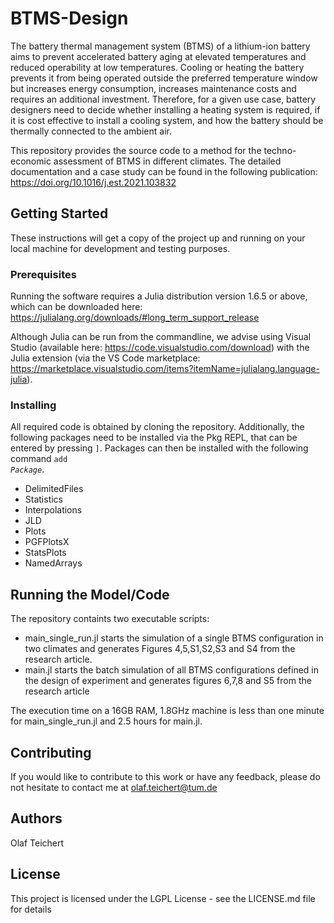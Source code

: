 # BTMS-Design

The battery thermal management system (BTMS) of a lithium-ion battery aims to prevent accelerated battery aging at elevated temperatures and reduced operability at low temperatures. Cooling or heating the battery prevents it from being operated outside the preferred temperature window but increases energy consumption, increases maintenance costs and requires an additional investment. Therefore, for a given use case, battery designers need to decide whether installing a heating system is required, if it is cost effective to install a cooling system, and how the battery should be thermally connected to the ambient air.

This repository provides the source code to a method for the techno-economic assessment of BTMS in different climates. The detailed documentation and a case study can be found in the following publication: https://doi.org/10.1016/j.est.2021.103832

## Getting Started
These instructions will get a copy of the project up and running on your local machine for development and testing purposes. 
 
### Prerequisites
Running the software requires a Julia distribution version 1.6.5 or above, which can be downloaded here: https://julialang.org/downloads/#long_term_support_release

Although Julia can be run from the commandline, we advise using Visual Studio (available here: https://code.visualstudio.com/download) with the Julia extension (via the VS Code marketplace: https://marketplace.visualstudio.com/items?itemName=julialang.language-julia). 
  
### Installing

All required code is obtained by cloning the repository. Additionally, the following packages need to be installed via the Pkg REPL, that can be entered by pressing <code>]</code>. Packages can then be installed with the following command <code>add <var>Package</var></code>.
  - DelimitedFiles
  - Statistics
  - Interpolations
  - JLD
  - Plots
  - PGFPlotsX
  - StatsPlots
  - NamedArrays

## Running the Model/Code
The repository containts two executable scripts: 
- main_single_run.jl starts the simulation of a single BTMS configuration in two climates and generates Figures 4,5,S1,S2,S3 and S4 from the research article.
- main.jl starts the batch simulation of all BTMS configurations defined in the design of experiment and generates figures 6,7,8 and S5 from the research article

The execution time on a 16GB RAM, 1.8GHz machine is less than one minute for main_single_run.jl and 2.5 hours for main.jl. 

## Contributing

If you would like to contribute to this work or have any feedback, please do not hesitate to contact me at olaf.teichert@tum.de

## Authors
Olaf Teichert
 
## License
This project is licensed under the LGPL License - see the LICENSE.md file for details
